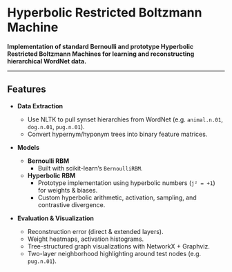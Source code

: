 # Hyperbolic Restricted Boltzmann Machine

**Implementation of standard Bernoulli and prototype Hyperbolic Restricted Boltzmann Machines for learning and reconstructing hierarchical WordNet data.**

---

## Features

- **Data Extraction**  
  - Use NLTK to pull synset hierarchies from WordNet (e.g. `animal.n.01`, `dog.n.01`, `pug.n.01`).
  - Convert hypernym/hyponym trees into binary feature matrices.

- **Models**  
  - **Bernoulli RBM**  
    - Built with scikit-learn’s `BernoulliRBM`.  
  - **Hyperbolic RBM**  
    - Prototype implementation using hyperbolic numbers (`j² = +1`) for weights & biases.  
    - Custom hyperbolic arithmetic, activation, sampling, and contrastive divergence.

- **Evaluation & Visualization**  
  - Reconstruction error (direct & extended layers).  
  - Weight heatmaps, activation histograms.  
  - Tree-structured graph visualizations with NetworkX + Graphviz.  
  - Two-layer neighborhood highlighting around test nodes (e.g. `pug.n.01`).
